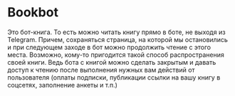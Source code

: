 # Bookbot

Это бот-книга. То есть можно читать книгу прямо в боте, не выходя из Telegram. Причем, сохраняться страница, на которой мы остановились и при следующем заходе в бот можно продолжить чтение с этого места. Возможно, кому-то пригодится такой способ распространения своей книги. Ведь бота с книгой можно сделать закрытым и давать доступ к чтению после выполнения нужных вам действий от пользователя (оплаты подписки, публикации ссылки на вашу книгу в соцсетях, заполнение анкеты и т.п.)
